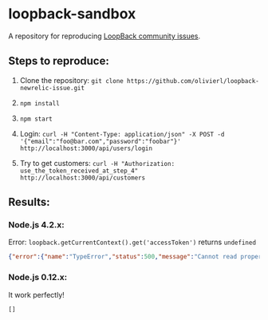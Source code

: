 # loopback-sandbox

A repository for reproducing [LoopBack community issues][wiki-issues].

[wiki-issues]: https://github.com/strongloop/loopback/wiki/Reporting-issues

## Steps to reproduce:

1. Clone the repository: `git clone https://github.com/olivierl/loopback-newrelic-issue.git`

2. `npm install`

3. `npm start`

4. Login: `curl -H "Content-Type: application/json" -X POST -d '{"email":"foo@bar.com","password":"foobar"}' http://localhost:3000/api/users/login`

5. Try to get customers: `curl -H "Authorization: use_the_token_received_at_step_4"  http://localhost:3000/api/customers`

## Results:

### Node.js 4.2.x:

Error: `loopback.getCurrentContext().get('accessToken')` returns `undefined`

```json
{"error":{"name":"TypeError","status":500,"message":"Cannot read property 'userId' of undefined","stack":"TypeError: Cannot read property 'userId' of undefined\n    at limitToOwner (/Users/olivier/Code/loopback-sandbox/common/models/customer.js:9:54)\n    at notifySingleObserver (/Users/olivier/Code/loopback-sandbox/node_modules/loopback-datasource-juggler/lib/observer.js:98:22)\n    at iterate (/Users/olivier/Code/loopback-sandbox/node_modules/loopback-datasource-juggler/node_modules/async/lib/async.js:181:13)\n    at Object.async.eachSeries (/Users/olivier/Code/loopback-sandbox/node_modules/loopback-datasource-juggler/node_modules/async/lib/async.js:197:9)\n    at doNotify (/Users/olivier/Code/loopback-sandbox/node_modules/loopback-datasource-juggler/lib/observer.js:95:11)\n    at doNotify (/Users/olivier/Code/loopback-sandbox/node_modules/loopback-datasource-juggler/lib/observer.js:93:49)\n    at doNotify (/Users/olivier/Code/loopback-sandbox/node_modules/loopback-datasource-juggler/lib/observer.js:93:49)\n    at doNotify (/Users/olivier/Code/loopback-sandbox/node_modules/loopback-datasource-juggler/lib/observer.js:93:49)\n    at Function.ObserverMixin._notifyBaseObservers (/Users/olivier/Code/loopback-sandbox/node_modules/loopback-datasource-juggler/lib/observer.js:116:5)\n    at Function.ObserverMixin.notifyObserversOf (/Users/olivier/Code/loopback-sandbox/node_modules/loopback-datasource-juggler/lib/observer.js:91:8)"}}
```

### Node.js 0.12.x:

It work perfectly!

```
[]
```
